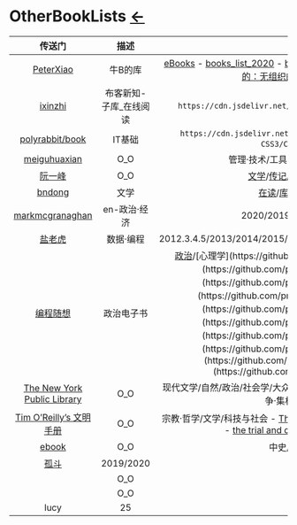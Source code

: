 # OtherBookLists  [←](index.md)

| 传送门 | 描述 | 节选 |
|:---:|:---:|:---:|
| [PeterXiao](https://github.com/PeterXiao) | 牛B的库 | [eBooks](https://github.com/PeterXiao/eBooks) - [books_list_2020](https://github.com/PeterXiao/books_list_2020) - [books_list_backup_2018_2019](https://github.com/PeterXiao/books_list_backup_2018_2019)/[未来是湿的：无组织的组织力量-克莱•舍基](https://github.com/PeterXiao/books_list_backup_2018_2019/blob/master/2019/4/Files/baogao/%E6%9C%AA%E6%9D%A5%E6%98%AF%E6%B9%BF%E7%9A%84%EF%BC%9A%E6%97%A0%E7%BB%84%E7%BB%87%E7%9A%84%E7%BB%84%E7%BB%87%E5%8A%9B%E9%87%8F-%E5%85%8B%E8%8E%B1%E2%80%A2%E8%88%8D%E5%9F%BA.epub) |
| [ixinzhi](https://github.com/ixinzhi/igetget) | 布客新知-子库_在线阅读 | `https://cdn.jsdelivr.net/gh/ixinzhi/igetget@master/xxx.pdf` |
| [polyrabbit/book](https://github.com/polyrabbit/book) | IT基础 | `https://cdn.jsdelivr.net/gh/polyrabbit/book@master/HTM5 & CSS3/CSS3属性速查表.pdf` |
| [meiguhuaxian](https://www.cnblogs.com/meiguhuaxian/p/11641423.html) | O_O | 管理·技术/工具·方法/科技·人文/艺术·文学 |
| [阮一峰](https://github.com/ruanyf/reading-list) | O_O | [文学](https://github.com/ruanyf/reading-list#%E6%96%87%E5%AD%A6)/[传记](https://github.com/ruanyf/reading-list#传记)/[历史](https://github.com/ruanyf/reading-list#历史)/[科学](https://github.com/ruanyf/reading-list#科学)/[技术](https://github.com/ruanyf/reading-list#技术)/[杂类](https://github.com/ruanyf/reading-list#杂类) |
| [bndong](https://www.cnblogs.com/bndong/p/10300036.html) | 文学 | [在读](https://www.cnblogs.com/bndong/p/10300036.html#hid-wnZJby)/[库存](https://www.cnblogs.com/bndong/p/10300036.html#hid-AJ7KWC)/[心愿](https://www.cnblogs.com/bndong/p/10300036.html#hid-NihRWK)/[搁置](https://www.cnblogs.com/bndong/p/10300036.html#hid-mHPsGT)/[已读](https://www.cnblogs.com/bndong/p/10300036.html#hid-YCsRpy) |
| [markmcgranaghan](https://markmcgranaghan.com/books) | en-政治·经济 | 2020/2019/2018/2017/2016→ |
| [盐老虎](https://salttiger.com/archives/) | 数据·编程 | 2012.3.4.5/2013/2014/2015/2016/2017/2018/2019/2020/2021.1_5 |
| [编程随想](https://github.com/programthink/books) | 政治电子书 | [政治](https://github.com/programthink/books#1_)/[心理学](https://github.com/programthink/books#2_)/[历史](https://github.com/programthink/books#3_)/[经济](https://github.com/programthink/books#4_)/[管理](https://github.com/programthink/books#5_)/[社会学](https://github.com/programthink/books#6_)/[文艺](https://github.com/programthink/books#7_)/[哲学](https://github.com/programthink/books#8_)/[科普](https://github.com/programthink/books#9_)/[军事](https://github.com/programthink/books#10_)/[IT](https://github.com/programthink/books#11_) |
| [The New York Public Library](https://www.nypl.org/voices/print-publications/books-of-the-century) | O_O | 现代文学/自然/政治/社会学/大众·娱乐/女权运动/经济与技术/乌托邦及反/战争·集权/愉悦/青春文学 |
| [Tim O’Reilly’s 文明手册](https://medium.com/the-long-now-foundation/tim-oreilly-s-book-list-for-the-manual-for-civilization-69598baf562f) | O_O | 宗教·哲学/文学/科技与社会 - [The Whole Internet User’s Guide & Catalog](https://archive.org/details/wholeinternetuse00edkr/mode/2up) - [the trial and death of socrates](https://archive.org/details/trialanddeathofs00platiala?ref=ol&view=theater)by plato/ |
| [ebook](https://www.cnblogs.com/yasepix/p/12431379.html) | O_O | 中史/科幻/文学/鸡汤 |
| [孤斗](http://d-d.design/?page_id=9618) | 2019/2020 | Y |
| []() | O_O | Y |
| []() | O_O | Y |
| lucy | 25 | X |


